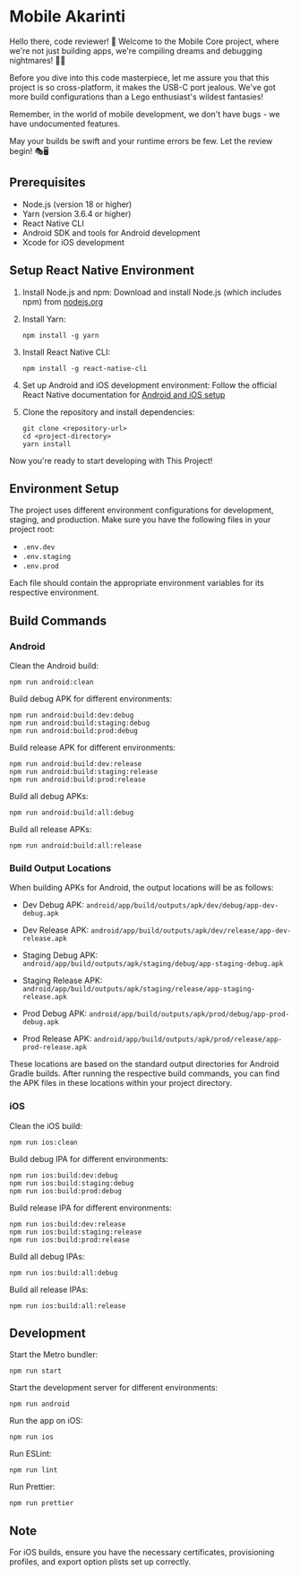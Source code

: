# Mobile Akarinti

Hello there, code reviewer! 👋 Welcome to the Mobile Core project, where we're not just building apps, we're compiling dreams and debugging nightmares! 🚀🐛

Before you dive into this code masterpiece, let me assure you that this project is so cross-platform, it makes the USB-C port jealous. We've got more build configurations than a Lego enthusiast's wildest fantasies!

Remember, in the world of mobile development, we don't have bugs - we have undocumented features.

May your builds be swift and your runtime errors be few. Let the review begin! 🎭🖥️

## Prerequisites

- Node.js (version 18 or higher)
- Yarn (version 3.6.4 or higher)
- React Native CLI
- Android SDK and tools for Android development
- Xcode for iOS development


## Setup React Native Environment

1. Install Node.js and npm:
   Download and install Node.js (which includes npm) from [nodejs.org](https://nodejs.org/)

2. Install Yarn:
   ```
   npm install -g yarn
   ```

3. Install React Native CLI:
   ```
   npm install -g react-native-cli
   ```

4. Set up Android and iOS development environment:
   Follow the official React Native documentation for [Android and iOS setup](https://reactnative.dev/docs/set-up-your-environment)


5. Clone the repository and install dependencies:
   ```
   git clone <repository-url>
   cd <project-directory>
   yarn install
   ```

Now you're ready to start developing with This Project!


## Environment Setup

The project uses different environment configurations for development, staging, and production. Make sure you have the following files in your project root:

- `.env.dev`
- `.env.staging`
- `.env.prod`

Each file should contain the appropriate environment variables for its respective environment.

## Build Commands

### Android

Clean the Android build:
```
npm run android:clean
```


Build debug APK for different environments:
```
npm run android:build:dev:debug
npm run android:build:staging:debug
npm run android:build:prod:debug
```

Build release APK for different environments:
```
npm run android:build:dev:release
npm run android:build:staging:release
npm run android:build:prod:release
```

Build all debug APKs:
```
npm run android:build:all:debug
```

Build all release APKs:
```
npm run android:build:all:release
```

### Build Output Locations

When building APKs for Android, the output locations will be as follows:

- Dev Debug APK:
  `android/app/build/outputs/apk/dev/debug/app-dev-debug.apk`

- Dev Release APK:
  `android/app/build/outputs/apk/dev/release/app-dev-release.apk`

- Staging Debug APK:
  `android/app/build/outputs/apk/staging/debug/app-staging-debug.apk`

- Staging Release APK:
  `android/app/build/outputs/apk/staging/release/app-staging-release.apk`

- Prod Debug APK:
  `android/app/build/outputs/apk/prod/debug/app-prod-debug.apk`

- Prod Release APK:
  `android/app/build/outputs/apk/prod/release/app-prod-release.apk`

These locations are based on the standard output directories for Android Gradle builds. After running the respective build commands, you can find the APK files in these locations within your project directory.


### iOS

Clean the iOS build:
```
npm run ios:clean
```

Build debug IPA for different environments:
```
npm run ios:build:dev:debug
npm run ios:build:staging:debug
npm run ios:build:prod:debug
```

Build release IPA for different environments:
```
npm run ios:build:dev:release
npm run ios:build:staging:release
npm run ios:build:prod:release
```

Build all debug IPAs:
```
npm run ios:build:all:debug
```

Build all release IPAs:
```
npm run ios:build:all:release
```

## Development

Start the Metro bundler:
```
npm run start
```

Start the development server for different environments:
```
npm run android
```

Run the app on iOS:
```
npm run ios
```

Run ESLint:
```
npm run lint
```

Run Prettier:
```
npm run prettier
```

## Note


For iOS builds, ensure you have the necessary certificates, provisioning profiles, and export option plists set up correctly.
